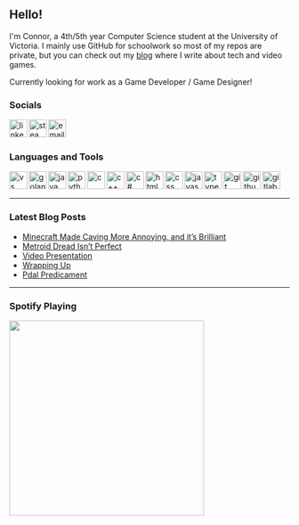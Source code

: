 ## Hello!

I'm Connor, a 4th/5th year Computer Science student at the University of Victoria. I mainly use GitHub for schoolwork so most of my repos are private, but you can check out my [blog] where I write about tech and video games.

Currently looking for work as a Game Developer / Game Designer!

### Socials

[<img align="left" alt="linkedin" width="32px" src="https://img.icons8.com/color/48/000000/linkedin.png" />][linkedin]
[<img align="left" alt="steam" width="32px" src="https://img.icons8.com/fluency/48/000000/steam.png" />][steam]
[<img align="left" alt="email" width="32px" src="https://img.icons8.com/fluency/48/000000/email-open.png" />][email]


<br />
<br />

### Languages and Tools

<img align="left" alt="vs code" width="32px" src="https://img.icons8.com/color/48/000000/visual-studio-code-2019.png" />
<img align="left" alt="golang" width="32px" src="https://img.icons8.com/color/48/000000/golang.png" />
<img align="left" alt="java" width="32px" src="https://img.icons8.com/color/48/000000/java-coffee-cup-logo--v1.png" />
<img align="left" alt="python" width="32px" src="https://img.icons8.com/color/48/000000/python.png" />
<img align="left" alt="c" width="32px" src="https://img.icons8.com/color/48/000000/c-programming.png" />
<img align="left" alt="c++" width="32px" src="https://img.icons8.com/color/48/000000/c-plus-plus-logo.png" />
<img align="left" alt="c#" width="32px" src="https://img.icons8.com/color/48/000000/c-sharp-logo.png" />
<img align="left" alt="html" width="32px" src="https://img.icons8.com/color/48/000000/html-5--v1.png" />
<img align="left" alt="css" width="32px" src="https://img.icons8.com/color/48/000000/css3.png" />
<img align="left" alt="javascript" width="32px" src="https://img.icons8.com/color/48/000000/javascript--v1.png" />
<img align="left" alt="typescript" width="32px" src="https://img.icons8.com/color/48/000000/typescript--v1.png" />
<img align="left" alt="git" width="32px" src="https://img.icons8.com/color/48/000000/git.png" />
<img align="left" alt="github" width="32px" src="https://img.icons8.com/fluency/48/000000/github.png" />
<img align="left" alt="gitlab" width="32px" src="https://img.icons8.com/color/48/000000/gitlab.png" />

<br />
<br />

---

### Latest Blog Posts
<!-- BLOG-POST-LIST:START -->
- [Minecraft Made Caving More Annoying, and it’s Brilliant](https://connorpickles.github.io//gaming/Minecraft-Made-Caving-More-Annoying/)
- [Metroid Dread Isn’t Perfect](https://connorpickles.github.io//gaming/Metroid-Dread-Isn't-Perfect/)
- [Video Presentation](https://connorpickles.github.io//honors%20project/video-explanation/)
- [Wrapping Up](https://connorpickles.github.io//honors%20project/wrapping-up/)
- [Pdal Predicament](https://connorpickles.github.io//honors%20project/pdal-predicament/)
<!-- BLOG-POST-LIST:END -->

---

### Spotify Playing

[<img src="https://novatorem-lovat-mu.vercel.app/api/spotify-playing" width="350" />](https://open.spotify.com/user/seapickles98)

[blog]: https://connorpickles.github.io
[linkedin]: https://www.linkedin.com/in/connor-pickles-49a391133/
[steam]: https://steamcommunity.com/id/seapickles/
[email]: mailto:cpickles98@gmail.com